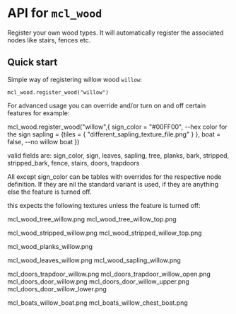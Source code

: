 # API for `mcl_wood`

Register your own wood types. It will automatically register the associated nodes like stairs, fences etc.

## Quick start

Simple way of registering willow wood `willow`:

```
mcl_wood.register_wood("willow")
```

For advanced usage you can override and/or turn on and off certain features for example:

mcl_wood.register_wood("willow",{
	sign_color = "#00FF00", --hex color for the sign
	sapling = {tiles = { "different_sapling_texture_file.png" } },
	boat = false, --no willow boat
})

valid fields are: sign_color, sign, leaves, sapling, tree, planks, bark, stripped, stripped_bark, fence, stairs, doors, trapdoors

All except sign_color can be tables with overrides for the respective node definition. If they are nil
the standard variant is used, if they are anything else the feature is turned off.

this expects the following textures unless the feature is turned off:

mcl_wood_tree_willow.png
mcl_wood_tree_willow_top.png

mcl_wood_stripped_willow.png
mcl_wood_stripped_willow_top.png

mcl_wood_planks_willow.png

mcl_wood_leaves_willow.png
mcl_wood_sapling_willow.png

mcl_doors_trapdoor_willow.png
mcl_doors_trapdoor_willow_open.png
mcl_doors_door_willow.png
mcl_doors_door_willow_upper.png
mcl_doors_door_willow_lower.png

mcl_boats_willow_boat.png
mcl_boats_willow_chest_boat.png
